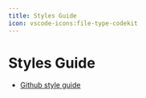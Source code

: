```yaml
---
title: Styles Guide
icon: vscode-icons:file-type-codekit
---
```


# Styles Guide

- [Github style guide](https://primer.style/css/support/theming)